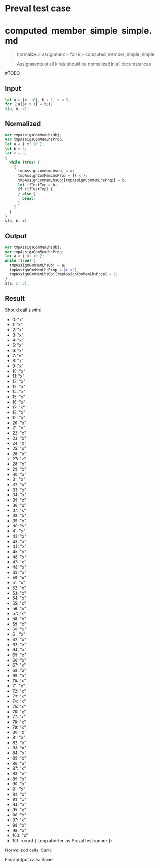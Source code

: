 # Preval test case

# computed_member_simple_simple.md

> normalize > assignment > for-b > computed_member_simple_simple
>
> Assignments of all kinds should be normalized in all circumstances

#TODO

## Input

`````js filename=intro
let a = {x: 10}, b = 2, c = 3;
for (;a[$('x')] = b;);
$(a, b, c);
`````

## Normalized

`````js filename=intro
var tmpAssignComMemLhsObj;
var tmpAssignComMemLhsProp;
let a = { x: 10 };
let b = 2;
let c = 3;
{
  while (true) {
    {
      tmpAssignComMemLhsObj = a;
      tmpAssignComMemLhsProp = $('x');
      tmpAssignComMemLhsObj[tmpAssignComMemLhsProp] = b;
      let ifTestTmp = b;
      if (ifTestTmp) {
      } else {
        break;
      }
    }
  }
}
$(a, b, c);
`````

## Output

`````js filename=intro
var tmpAssignComMemLhsObj;
var tmpAssignComMemLhsProp;
let a = { x: 10 };
while (true) {
  tmpAssignComMemLhsObj = a;
  tmpAssignComMemLhsProp = $('x');
  tmpAssignComMemLhsObj[tmpAssignComMemLhsProp] = 2;
}
$(a, 2, 3);
`````

## Result

Should call `$` with:
 - 0: "x"
 - 1: "x"
 - 2: "x"
 - 3: "x"
 - 4: "x"
 - 5: "x"
 - 6: "x"
 - 7: "x"
 - 8: "x"
 - 9: "x"
 - 10: "x"
 - 11: "x"
 - 12: "x"
 - 13: "x"
 - 14: "x"
 - 15: "x"
 - 16: "x"
 - 17: "x"
 - 18: "x"
 - 19: "x"
 - 20: "x"
 - 21: "x"
 - 22: "x"
 - 23: "x"
 - 24: "x"
 - 25: "x"
 - 26: "x"
 - 27: "x"
 - 28: "x"
 - 29: "x"
 - 30: "x"
 - 31: "x"
 - 32: "x"
 - 33: "x"
 - 34: "x"
 - 35: "x"
 - 36: "x"
 - 37: "x"
 - 38: "x"
 - 39: "x"
 - 40: "x"
 - 41: "x"
 - 42: "x"
 - 43: "x"
 - 44: "x"
 - 45: "x"
 - 46: "x"
 - 47: "x"
 - 48: "x"
 - 49: "x"
 - 50: "x"
 - 51: "x"
 - 52: "x"
 - 53: "x"
 - 54: "x"
 - 55: "x"
 - 56: "x"
 - 57: "x"
 - 58: "x"
 - 59: "x"
 - 60: "x"
 - 61: "x"
 - 62: "x"
 - 63: "x"
 - 64: "x"
 - 65: "x"
 - 66: "x"
 - 67: "x"
 - 68: "x"
 - 69: "x"
 - 70: "x"
 - 71: "x"
 - 72: "x"
 - 73: "x"
 - 74: "x"
 - 75: "x"
 - 76: "x"
 - 77: "x"
 - 78: "x"
 - 79: "x"
 - 80: "x"
 - 81: "x"
 - 82: "x"
 - 83: "x"
 - 84: "x"
 - 85: "x"
 - 86: "x"
 - 87: "x"
 - 88: "x"
 - 89: "x"
 - 90: "x"
 - 91: "x"
 - 92: "x"
 - 93: "x"
 - 94: "x"
 - 95: "x"
 - 96: "x"
 - 97: "x"
 - 98: "x"
 - 99: "x"
 - 100: "x"
 - 101: <crash[ Loop aborted by Preval test runner ]>

Normalized calls: Same

Final output calls: Same
